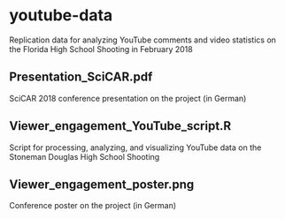 # youtube-data
Replication data for analyzing YouTube comments and video statistics on the Florida High School Shooting in February 2018

## Presentation_SciCAR.pdf

SciCAR 2018 conference presentation on the project (in German)

## Viewer_engagement_YouTube_script.R

Script for processing, analyzing, and visualizing YouTube data on the Stoneman Douglas High School Shooting

## Viewer_engagement_poster.png

Conference poster on the project (in German)


